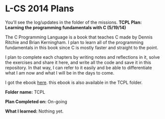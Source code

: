 L-CS 2014 Plans
====

You'll see the log/updates in the folder of the missions.
**TCPL Plan: Learning the programming fundamentals with C (5/19/14)**

  The C Programming Language is a book that teaches C made by Dennis Ritchie and Brian Kerningham. I plan to learn all of the programming fundamentals in this book since C is mostly faster and straight to the point.
  
  I plan to complete each chapters by writing notes and reflections in it, solve the exercises and share it here, and write all the code and save it in this repository. In that way, I can refer to it easily and be able to differentiate what I am now and what I will be in the days to come.
  
  I got the ebook [here](http://www.iups.org/media/meeting_minutes/C.pdf). this ebook is also available in the TCPL folder.
  
  **Folder name:** TCPL
  
  **Plan Completed on:** On-going
  
  **What I learned:** Nothing yet.
